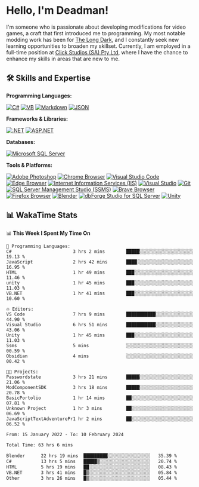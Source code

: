 # Hello, I'm Deadman!

I'm someone who is passionate about developing modifications for video games, a craft that first introduced me to programming. My most notable modding work has been for [The Long Dark](https://www.thelongdark.com/), and I constantly seek new learning opportunities to broaden my skillset. Currently, I am employed in a full-time position at [Click Studios (SA) Pty Ltd](https://www.clickstudios.com.au/), where I have the chance to enhance my skills in areas that are new to me.

## 🛠 Skills and Expertise
**Programming Languages:** 

[![C#](https://img.shields.io/badge/c%23-%23239120.svg?style=for-the-badge&logo=csharp&logoColor=white)](https://docs.microsoft.com/en-us/dotnet/csharp/) [![VB](https://img.shields.io/badge/VB.NET-%239561CC.svg?style=for-the-badge&logo=visualbasic&logoColor=white)](https://docs.microsoft.com/en-us/dotnet/visual-basic/) [![Markdown](https://img.shields.io/badge/markdown-%23000000.svg?style=for-the-badge&logo=markdown&logoColor=white)](https://www.markdownguide.org/) [![JSON](https://img.shields.io/badge/JSON-%23000000.svg?style=for-the-badge&logo=json&logoColor=white)](https://www.json.org/json-en.html)

**Frameworks & Libraries:**

[![.NET](https://img.shields.io/badge/.NET-%23512BD4.svg?style=for-the-badge&logo=dotnet&logoColor=white)](https://dotnet.microsoft.com/) [![ASP.NET](https://img.shields.io/badge/ASP.NET-%23512BD4.svg?style=for-the-badge&logo=dotnet&logoColor=white)](https://dotnet.microsoft.com/apps/aspnet)

**Databases:**

[![Microsoft SQL Server](https://img.shields.io/badge/Microsoft%20SQL%20Server-CC2927?style=for-the-badge&logo=microsoft%20sql%20server&logoColor=white)](https://www.microsoft.com/en-us/sql-server)

**Tools & Platforms:**

[![Adobe Photoshop](https://img.shields.io/badge/adobe%20photoshop-%2331A8FF.svg?style=for-the-badge&logo=adobe-photoshop&logoColor=white)](https://www.adobe.com/products/photoshop.html) [![Chrome Browser](https://img.shields.io/badge/chrome%20browser-%234285F4.svg?style=for-the-badge&logo=google-chrome&logoColor=white)](https://www.google.com/chrome/) [![Visual Studio Code](https://img.shields.io/badge/visual%20studio%20code-%23007ACC.svg?style=for-the-badge&logo=visual-studio-code&logoColor=white)](https://code.visualstudio.com/) [![Edge Browser](https://img.shields.io/badge/edge%20browser-%230078D7.svg?style=for-the-badge&logo=microsoft-edge&logoColor=white)](https://www.microsoft.com/edge) [![Internet Information Services (IIS)](https://img.shields.io/badge/Internet%20Information%20Services-%23512BD4.svg?style=for-the-badge&logo=internet-information-services&logoColor=white)](https://www.iis.net/) [![Visual Studio](https://img.shields.io/badge/visual%20studio-%235C2D91.svg?style=for-the-badge&logo=visual-studio&logoColor=white)](https://visualstudio.microsoft.com/) [![Git](https://img.shields.io/badge/git-%23F05033.svg?style=for-the-badge&logo=git&logoColor=white)](https://git-scm.com/) [![SQL Server Management Studio (SSMS)](https://img.shields.io/badge/SQL%20Server%20Management%20Studio-%23E95420.svg?style=for-the-badge&logo=sql-server-management-studio&logoColor=white)](https://docs.microsoft.com/en-us/sql/ssms/sql-server-management-studio-ssms) [![Brave Browser](https://img.shields.io/badge/brave%20browser-%23FB542B.svg?style=for-the-badge&logo=brave&logoColor=white)](https://brave.com/) [![Firefox Browser](https://img.shields.io/badge/firefox%20browser-%23FF7139.svg?style=for-the-badge&logo=firefox-browser&logoColor=white)](https://www.mozilla.org/en-US/firefox/new/) [![Blender](https://img.shields.io/badge/blender-%23F5792A.svg?style=for-the-badge&logo=blender&logoColor=white)](https://www.blender.org/) [![dbForge Studio for SQL Server](https://img.shields.io/badge/dbForge%20Studio-%23F8981D.svg?style=for-the-badge&logo=dbforge-studio&logoColor=white)](https://www.devart.com/dbforge/sql/studio/) [![Unity](https://img.shields.io/badge/unity-%23000000.svg?style=for-the-badge&logo=unity&logoColor=white)](https://unity.com/) 
 
## 📊 WakaTime Stats
<!--START_SECTION:waka-->
📊 **This Week I Spent My Time On** 

```text
💬 Programming Languages: 
C#                       3 hrs 2 mins        █████░░░░░░░░░░░░░░░░░░░░   19.13 % 
JavaScript               2 hrs 42 mins       ████░░░░░░░░░░░░░░░░░░░░░   16.95 % 
HTML                     1 hr 49 mins        ███░░░░░░░░░░░░░░░░░░░░░░   11.46 % 
unity                    1 hr 45 mins        ███░░░░░░░░░░░░░░░░░░░░░░   11.03 % 
VB.NET                   1 hr 41 mins        ███░░░░░░░░░░░░░░░░░░░░░░   10.60 % 

🔥 Editors: 
VS Code                  7 hrs 9 mins        ███████████░░░░░░░░░░░░░░   44.90 % 
Visual Studio            6 hrs 51 mins       ███████████░░░░░░░░░░░░░░   43.06 % 
Unity                    1 hr 45 mins        ███░░░░░░░░░░░░░░░░░░░░░░   11.03 % 
Ssms                     5 mins              ░░░░░░░░░░░░░░░░░░░░░░░░░   00.59 % 
Obsidian                 4 mins              ░░░░░░░░░░░░░░░░░░░░░░░░░   00.42 % 

🐱‍💻 Projects: 
Passwordstate            3 hrs 21 mins       █████░░░░░░░░░░░░░░░░░░░░   21.06 % 
ModComponentSDK          3 hrs 18 mins       █████░░░░░░░░░░░░░░░░░░░░   20.78 % 
BasicPortolio            1 hr 14 mins        ██░░░░░░░░░░░░░░░░░░░░░░░   07.81 % 
Unknown Project          1 hr 3 mins         ██░░░░░░░░░░░░░░░░░░░░░░░   06.69 % 
JavaScriptTextAdventurePr1 hr 2 mins         ██░░░░░░░░░░░░░░░░░░░░░░░   06.52 % 
```


<!--END_SECTION:waka-->

<!--START_SECTION:wakaaddon-->

```txt
From: 15 January 2022 - To: 10 February 2024

Total Time: 63 hrs 6 mins

Blender      22 hrs 19 mins  █████████░░░░░░░░░░░░░░░░   35.39 %
C#           13 hrs 5 mins   █████▒░░░░░░░░░░░░░░░░░░░   20.74 %
HTML         5 hrs 19 mins   ██░░░░░░░░░░░░░░░░░░░░░░░   08.43 %
VB.NET       3 hrs 41 mins   █▒░░░░░░░░░░░░░░░░░░░░░░░   05.84 %
Other        3 hrs 26 mins   █▒░░░░░░░░░░░░░░░░░░░░░░░   05.44 %
```

<!--END_SECTION:wakaaddon-->
